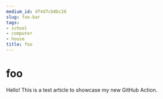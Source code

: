 ```yaml
---
medium_id: df4d7cb0bc26
slug: foo-bar
tags:
- school
- computer
- house
title: foo
---
```


# foo
Hello! This is a test article to showcase my new GitHub Action.